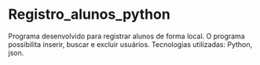 # Registro_alunos_python

Programa desenvolvido para registrar alunos de forma local. 
O programa possibilita inserir, buscar e excluir usuários.
Tecnologias utilizadas: Python, json.
